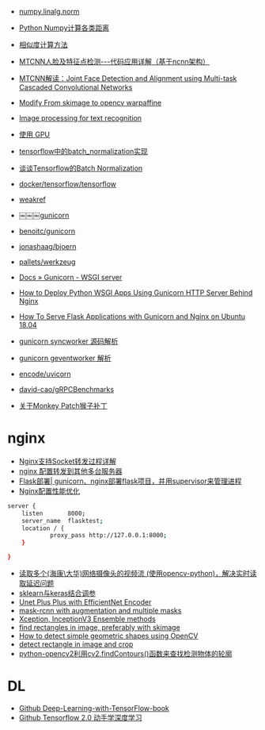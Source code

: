- [numpy.linalg.norm](https://docs.scipy.org/doc/numpy-1.13.0/reference/generated/numpy.linalg.norm.html)
- [Python Numpy计算各类距离](https://blog.csdn.net/liukuan73/article/details/80494779)
- [相似度计算方法](https://www.cnblogs.com/chenxiangzhen/p/10648503.html)

- [MTCNN人脸及特征点检测---代码应用详解（基于ncnn架构）](https://blog.csdn.net/fuwenyan/article/details/77573755)
- [MTCNN解读：Joint Face Detection and Alignment using Multi-task Cascaded Convolutional Networks](https://blog.csdn.net/fuwenyan/article/details/73201680)
- [Modify From skimage to opencv warpaffine](https://github.com/cftang0827/face_alignment/commit/ae0fac4aa1e5658aa74027ec28eab876606c505e)
- [Image processing for text recognition](http://blog.mathocr.com/2017/06/25/image-processing-for-text-recognition.html)

- [使用 GPU](https://www.tensorflow.org/guide/using_gpu)
- [tensorflow中的batch_normalization实现](https://www.cnblogs.com/jiangxinyang/p/9394353.html)
- [谈谈Tensorflow的Batch Normalization](https://www.jianshu.com/p/0312e04e4e83)
- [docker/tensorflow/tensorflow](https://hub.docker.com/r/tensorflow/tensorflow/)

- [weakref](https://docs.python.org/3/library/weakref.html)

- [￼￼￼gunicorn](https://gunicorn.org)
- [benoitc/gunicorn](https://github.com/benoitc/gunicorn)
- [jonashaag/bjoern](https://github.com/jonashaag/bjoern)
- [pallets/werkzeug](https://github.com/pallets/werkzeug)
- [Docs » Gunicorn - WSGI server](http://docs.gunicorn.org/en/stable/)
- [How to Deploy Python WSGI Apps Using Gunicorn HTTP Server Behind Nginx](https://www.digitalocean.com/community/tutorials/how-to-deploy-python-wsgi-apps-using-gunicorn-http-server-behind-nginx)
- [How To Serve Flask Applications with Gunicorn and Nginx on Ubuntu 18.04](https://www.digitalocean.com/community/tutorials/how-to-serve-flask-applications-with-gunicorn-and-nginx-on-ubuntu-18-04)
- [gunicorn syncworker 源码解析](https://www.cnblogs.com/xybaby/p/6297147.html)
- [gunicorn geventworker 解析](https://www.cnblogs.com/xybaby/p/6374798.html)
- [encode/uvicorn](https://github.com/encode/uvicorn)
- [david-cao/gRPCBenchmarks](https://github.com/david-cao/gRPCBenchmarks)
- [关于Monkey Patch猴子补丁](https://www.cnblogs.com/robert871126/p/10107258.html)
# nginx
  - [Nginx支持Socket转发过程详解](https://www.cnblogs.com/knowledgesea/p/6497783.html)
  - [nginx 配置转发到其他多台服务器](https://www.cnblogs.com/gjack/p/8315603.html)
  - [Flask部署| gunicorn、nginx部署flask项目，并用supervisor来管理进程](https://www.cnblogs.com/xmxj0707/p/8452881.html)
  - [Nginx配置性能优化](https://www.cnblogs.com/kreo/p/4217446.html)
  ```sh
  server {
      listen       8000;
      server_name  flasktest;
      location / {
              proxy_pass http://127.0.0.1:8000;
      }

  }
  ```
- [读取多个(海康\大华)网络摄像头的视频流 (使用opencv-python)，解决实时读取延迟问题](https://zhuanlan.zhihu.com/p/38136322)
- [sklearn与keras结合调参](https://cloud.tencent.com/developer/article/1447855)
- [Unet Plus Plus with EfficientNet Encoder](https://www.kaggle.com/meaninglesslives/unet-plus-plus-with-efficientnet-encoder)
- [mask-rcnn with augmentation and multiple masks](https://www.kaggle.com/abhishek/mask-rcnn-with-augmentation-and-multiple-masks)
- [Xception, InceptionV3 Ensemble methods](https://www.kaggle.com/robhardwick/xception-inceptionv3-ensemble-methods)
- [find rectangles in image, preferably with skimage](https://stackoverflow.com/questions/36635124/find-rectangles-in-image-preferably-with-skimage)
- [How to detect simple geometric shapes using OpenCV](https://stackoverflow.com/questions/11424002/how-to-detect-simple-geometric-shapes-using-opencv)
- [detect rectangle in image and crop](https://stackoverflow.com/questions/45767866/detect-rectangle-in-image-and-crop)
- [python-opencv2利用cv2.findContours()函数来查找检测物体的轮廓](https://blog.csdn.net/hjxu2016/article/details/77833336)

# DL
- [Github Deep-Learning-with-TensorFlow-book](https://github.com/dragen1860/Deep-Learning-with-TensorFlow-book)
- [Github Tensorflow 2.0 动手学深度学习](https://github.com/TrickyGo/Dive-into-DL-TensorFlow2.0)
